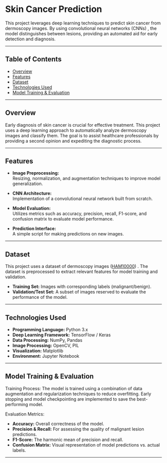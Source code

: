 # Skin Cancer Prediction

This project leverages deep learning techniques to predict skin cancer from dermoscopy images. By using convolutional neural networks (CNNs) , the model distinguishes between lesions, providing an automated aid for early detection and diagnosis.

---

## Table of Contents

- [Overview](#overview)
- [Features](#features)
- [Dataset](#dataset)
- [Technologies Used](#technologies-used)
- [Model Training & Evaluation](#model-training--evaluation)
---

## Overview

Early diagnosis of skin cancer is crucial for effective treatment. This project uses a deep learning approach to automatically analyze dermoscopy images and classify them. The goal is to assist healthcare professionals by providing a second opinion and expediting the diagnostic process.

---

## Features

- **Image Preprocessing:**  
  Resizing, normalization, and augmentation techniques to improve model generalization.
  
- **CNN Architecture:**  
  Implementation of a convolutional neural network built from scratch.
  
- **Model Evaluation:**  
  Utilizes metrics such as accuracy, precision, recall, F1-score, and confusion matrix to evaluate model performance.
  
- **Prediction Interface:**  
  A simple script for making predictions on new images.

---

## Dataset

This project uses a dataset of dermoscopy images ([HAM10000](https://www.kaggle.com/kmader/skin-cancer-mnist-ham10000)) . The dataset is preprocessed to extract relevant features for model training and validation.

- **Training Set:** Images with corresponding labels (malignant/benign).
- **Validation/Test Set:** A subset of images reserved to evaluate the performance of the model.

---

## Technologies Used

- **Programming Language:** Python 3.x
- **Deep Learning Framework:** TensorFlow / Keras
- **Data Processing:** NumPy, Pandas
- **Image Processing:** OpenCV, PIL
- **Visualization:** Matplotlib
- **Environment:** Jupyter Notebook

---

## Model Training & Evaluation
Training Process:
The model is trained using a combination of data augmentation and regularization techniques to reduce overfitting. Early stopping and model checkpointing are implemented to save the best-performing model.

Evaluation Metrics:

- **Accuracy:** Overall correctness of the model.
- **Precision & Recall:** For assessing the quality of malignant lesion predictions.
- **F1-Score:** The harmonic mean of precision and recall.
- **Confusion Matrix:** Visual representation of model predictions vs. actual labels.

---
